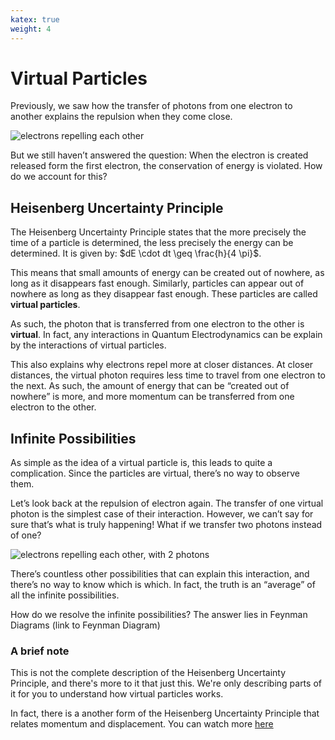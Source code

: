 ```yaml
---
katex: true
weight: 4
---
```


# Virtual Particles

Previously, we saw how the transfer of photons from one electron to another explains the repulsion when they come close. 

![electrons repelling each other](/images/repel_both.gif)

But we still haven’t answered the question: When the electron is created released form the first electron, the conservation of energy is violated. How do we account for this?

## Heisenberg Uncertainty Principle



The Heisenberg Uncertainty Principle states that the more precisely the time of a particle is determined, the less precisely the energy can be determined. It is given by: $dE \cdot dt \geq \frac{h}{4 \pi}$.

 

This means that small amounts of energy can be created out of nowhere, as long as it disappears fast enough. Similarly, particles can appear out of nowhere as long as they disappear fast enough. These particles are called **virtual particles**.



As such, the photon that is transferred from one electron to the other is **virtual**. In fact, any interactions in Quantum Electrodynamics can be explain by the interactions of virtual particles.

This also explains why electrons repel more at closer distances. At closer distances, the virtual photon requires less time to travel from one electron to the next. As such, the amount of energy that can be “created out of nowhere” is more, and more momentum can be transferred from one electron to the other.



## Infinite Possibilities 

As simple as the idea of a virtual particle is, this leads to quite a complication. Since the particles are virtual, there’s no way to observe them.

Let’s look back at the repulsion of electron again. The transfer of one virtual photon is the simplest case of their interaction. However, we can’t say for sure that’s what is truly happening! What if we transfer two photons instead of one? 

![electrons repelling each other, with 2 photons](images/repel_double.gif)

There’s countless other possibilities that can explain this interaction, and there’s no way to know which is which. In fact, the truth is an “average” of all the infinite possibilities. 

How do we resolve the infinite possibilities? The answer lies in Feynman Diagrams (link to Feynman Diagram)





### A brief note

This is not the complete description of the Heisenberg Uncertainty Principle, and there's more to it that just this. We're only describing parts of it for you to understand how virtual particles works. 



In fact, there is a another form of the Heisenberg Uncertainty Principle that relates momentum and displacement. You can watch more [here](https://www.youtube.com/watch?v=a8FTr2qMutA)

